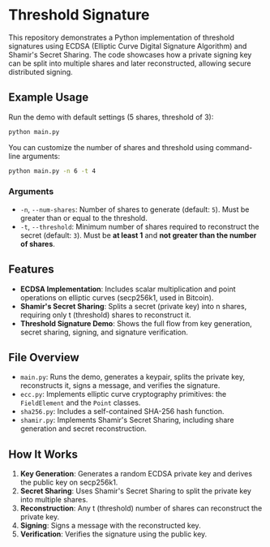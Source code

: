 # Threshold Signature

This repository demonstrates a Python implementation of threshold signatures using ECDSA (Elliptic Curve Digital Signature Algorithm) and Shamir's Secret Sharing. The code showcases how a private signing key can be split into multiple shares and later reconstructed, allowing secure distributed signing.

## Example Usage

Run the demo with default settings (5 shares, threshold of 3):

```bash
python main.py
````

You can customize the number of shares and threshold using command-line arguments:

```bash
python main.py -n 6 -t 4
```

### Arguments

* `-n`, `--num-shares`: Number of shares to generate (default: `5`). Must be greater than or equal to the threshold.
* `-t`, `--threshold`: Minimum number of shares required to reconstruct the secret (default: `3`). Must be **at least 1** and **not greater than the number of shares**.

## Features

- **ECDSA Implementation**: Includes scalar multiplication and point operations on elliptic curves (secp256k1, used in Bitcoin).
- **Shamir's Secret Sharing**: Splits a secret (private key) into n shares, requiring only t (threshold) shares to reconstruct it.
- **Threshold Signature Demo**: Shows the full flow from key generation, secret sharing, signing, and signature verification.

## File Overview

- `main.py`: Runs the demo, generates a keypair, splits the private key, reconstructs it, signs a message, and verifies the signature.
- `ecc.py`: Implements elliptic curve cryptography primitives: the `FieldElement` and the `Point` classes.
- `sha256.py`: Includes a self-contained SHA-256 hash function.
- `shamir.py`: Implements Shamir's Secret Sharing, including share generation and secret reconstruction.

## How It Works

1. **Key Generation**: Generates a random ECDSA private key and derives the public key on secp256k1.
2. **Secret Sharing**: Uses Shamir's Secret Sharing to split the private key into multiple shares.
3. **Reconstruction**: Any t (threshold) number of shares can reconstruct the private key.
4. **Signing**: Signs a message with the reconstructed key.
5. **Verification**: Verifies the signature using the public key.
